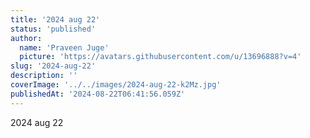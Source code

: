 ```yaml
---
title: '2024 aug 22'
status: 'published'
author:
  name: 'Praveen Juge'
  picture: 'https://avatars.githubusercontent.com/u/13696888?v=4'
slug: '2024-aug-22'
description: ''
coverImage: '../../images/2024-aug-22-k2Mz.jpg'
publishedAt: '2024-08-22T06:41:56.059Z'
---
```


2024 aug 22